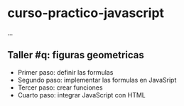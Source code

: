 # curso-practico-javascript

...

## Taller #q: figuras geometricas

- Primer paso: definir las formulas
- Segundo paso: implementar las formulas en JavaSript
- Tercer paso: crear funciones
- Cuarto paso: integrar JavaScript con HTML